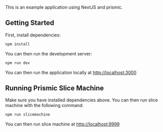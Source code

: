 This is an example application using NextJS and prismic.

## Getting Started

First, install dependencies:

```bash
npm install
```

You can then run the development server:

```bash
npm run dev
```

You can then run the application locally at [http://localhost:3000](http://localhost:3000)

## Running Prismic Slice Machine

Make sure you have installed dependencies above.
You can then run slice machine with the following command:

```bash
npm run slicemachine
```

You can then run slice machine at [http://localhost:9999](http://localhost:9999)
